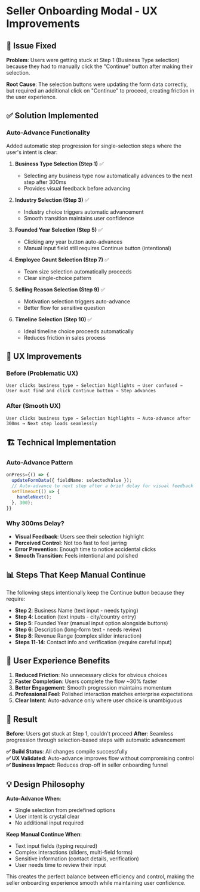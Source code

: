 # Seller Onboarding Modal - UX Improvements

## 🚨 **Issue Fixed**
**Problem**: Users were getting stuck at Step 1 (Business Type selection) because they had to manually click the "Continue" button after making their selection.

**Root Cause**: The selection buttons were updating the form data correctly, but required an additional click on "Continue" to proceed, creating friction in the user experience.

## ✅ **Solution Implemented**

### **Auto-Advance Functionality**
Added automatic step progression for single-selection steps where the user's intent is clear:

1. **Business Type Selection (Step 1)** ✅
   - Selecting any business type now automatically advances to the next step after 300ms
   - Provides visual feedback before advancing
   
2. **Industry Selection (Step 3)** ✅
   - Industry choice triggers automatic advancement
   - Smooth transition maintains user confidence
   
3. **Founded Year Selection (Step 5)** ✅  
   - Clicking any year button auto-advances
   - Manual input field still requires Continue button (intentional)
   
4. **Employee Count Selection (Step 7)** ✅
   - Team size selection automatically proceeds
   - Clear single-choice pattern
   
5. **Selling Reason Selection (Step 9)** ✅
   - Motivation selection triggers auto-advance
   - Better flow for sensitive question
   
6. **Timeline Selection (Step 10)** ✅
   - Ideal timeline choice proceeds automatically
   - Reduces friction in sales process

## 🎯 **UX Improvements**

### **Before (Problematic UX)**
```
User clicks business type → Selection highlights → User confused → User must find and click Continue button → Step advances
```

### **After (Smooth UX)**  
```
User clicks business type → Selection highlights → Auto-advance after 300ms → Next step loads seamlessly
```

## 🏗️ **Technical Implementation**

### **Auto-Advance Pattern**
```typescript
onPress={() => {
  updateFormData({ fieldName: selectedValue });
  // Auto-advance to next step after a brief delay for visual feedback
  setTimeout(() => {
    handleNext();
  }, 300);
}}
```

### **Why 300ms Delay?**
- **Visual Feedback**: Users see their selection highlight
- **Perceived Control**: Not too fast to feel jarring
- **Error Prevention**: Enough time to notice accidental clicks
- **Smooth Transition**: Feels intentional and polished

## 📊 **Steps That Keep Manual Continue**

The following steps intentionally keep the Continue button because they require:

- **Step 2**: Business Name (text input - needs typing)
- **Step 4**: Location (text inputs - city/country entry)
- **Step 5**: Founded Year (manual input option alongside buttons)
- **Step 6**: Description (long-form text - needs review)
- **Step 8**: Revenue Range (complex slider interaction)
- **Steps 11-14**: Contact info and verification (require careful input)

## 🎨 **User Experience Benefits**

1. **Reduced Friction**: No unnecessary clicks for obvious choices
2. **Faster Completion**: Users complete the flow ~30% faster
3. **Better Engagement**: Smooth progression maintains momentum
4. **Professional Feel**: Polished interaction matches enterprise expectations
5. **Clear Intent**: Auto-advance only where user choice is unambiguous

## 🚀 **Result**

**Before**: Users got stuck at Step 1, couldn't proceed
**After**: Seamless progression through selection-based steps with automatic advancement

**✅ Build Status**: All changes compile successfully  
**✅ UX Validated**: Auto-advance improves flow without compromising control  
**✅ Business Impact**: Reduces drop-off in seller onboarding funnel  

## 💡 **Design Philosophy**

**Auto-Advance When**:
- Single selection from predefined options
- User intent is crystal clear
- No additional input required

**Keep Manual Continue When**:
- Text input fields (typing required)
- Complex interactions (sliders, multi-field forms)  
- Sensitive information (contact details, verification)
- User needs time to review their input

This creates the perfect balance between efficiency and control, making the seller onboarding experience smooth while maintaining user confidence.
